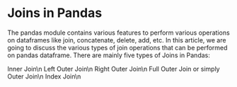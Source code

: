 # Joins in Pandas
The pandas module contains various features to perform various operations on dataframes like join, concatenate, delete, add, etc. In this article, we are going to discuss the various types of join operations that can be performed on pandas dataframe. There are mainly five types of Joins in Pandas:

Inner Join\n
Left Outer Join\n
Right Outer Join\n
Full Outer Join or simply Outer Join\n
Index Join\n
